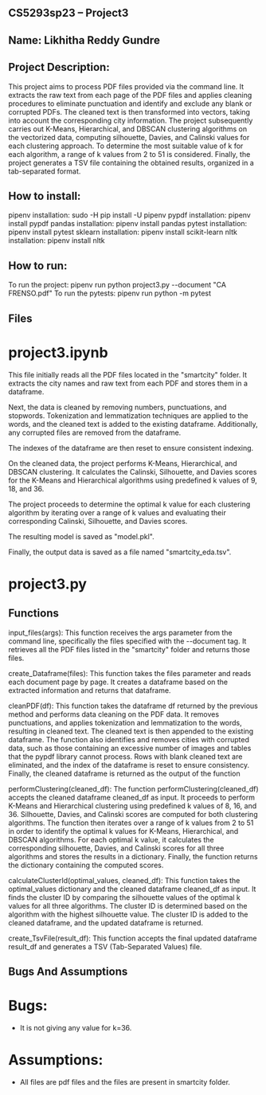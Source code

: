 ## CS5293sp23 – Project3

## Name: Likhitha Reddy Gundre

## Project Description:
This project aims to process PDF files provided via the command line. It extracts the raw text from each page of the PDF files and applies cleaning procedures to eliminate punctuation and identify and exclude any blank or corrupted PDFs. The cleaned text is then transformed into vectors, taking into account the corresponding city information. The project subsequently carries out K-Means, Hierarchical, and DBSCAN clustering algorithms on the vectorized data, computing silhouette, Davies, and Calinski values for each clustering approach. To determine the most suitable value of k for each algorithm, a range of k values from 2 to 51 is considered. Finally, the project generates a TSV file containing the obtained results, organized in a tab-separated format.

## How to install:
pipenv installation: sudo -H pip install -U pipenv
pypdf installation: pipenv install pypdf
pandas installation: pipenv install pandas
pytest installation: pipenv install pytest
sklearn installation: pipenv install scikit-learn
nltk installation: pipenv install nltk


## How to run:
To run the project: pipenv run python project3.py --document "CA FRENSO.pdf"
To run the pytests: pipenv run python -m pytest

## Files
# project3.ipynb
This file initially reads all the PDF files located in the "smartcity" folder. It extracts the city names and raw text from each PDF and stores them in a dataframe.

Next, the data is cleaned by removing numbers, punctuations, and stopwords. Tokenization and lemmatization techniques are applied to the words, and the cleaned text is added to the existing dataframe. Additionally, any corrupted files are removed from the dataframe.

The indexes of the dataframe are then reset to ensure consistent indexing.

On the cleaned data, the project performs K-Means, Hierarchical, and DBSCAN clustering. It calculates the Calinski, Silhouette, and Davies scores for the K-Means and Hierarchical algorithms using predefined k values of 9, 18, and 36.

The project proceeds to determine the optimal k value for each clustering algorithm by iterating over a range of k values and evaluating their corresponding Calinski, Silhouette, and Davies scores.

The resulting model is saved as "model.pkl".

Finally, the output data is saved as a file named "smartcity_eda.tsv".



# project3.py
## Functions

input_files(args): This function receives the args parameter from the command line, specifically the files specified with the --document tag. It retrieves all the PDF files listed in the "smartcity" folder and returns those files.

create_Dataframe(files): This function takes the files parameter and reads each document page by page. It creates a dataframe based on the extracted information and returns that dataframe.

cleanPDF(df): This function takes the dataframe df returned by the previous method and performs data cleaning on the PDF data. It removes punctuations, and applies tokenization and lemmatization to the words, resulting in cleaned text. The cleaned text is then appended to the existing dataframe. The function also identifies and removes cities with corrupted data, such as those containing an excessive number of images and tables that the pypdf library cannot process. Rows with blank cleaned text are eliminated, and the index of the dataframe is reset to ensure consistency. Finally, the cleaned dataframe is returned as the output of the function

performClustering(cleaned_df): The function performClustering(cleaned_df) accepts the cleaned dataframe cleaned_df as input. It proceeds to perform K-Means and Hierarchical clustering using predefined k values of 8, 16, and 36. Silhouette, Davies, and Calinski scores are computed for both clustering algorithms. The function then iterates over a range of k values from 2 to 51 in order to identify the optimal k values for K-Means, Hierarchical, and DBSCAN algorithms. For each optimal k value, it calculates the corresponding silhouette, Davies, and Calinski scores for all three algorithms and stores the results in a dictionary. Finally, the function returns the dictionary containing the computed scores.

calculateClusterId(optimal_values, cleaned_df): This function takes the optimal_values dictionary and the cleaned dataframe cleaned_df as input. It finds the cluster ID by comparing the silhouette values of the optimal k values for all three algorithms. The cluster ID is determined based on the algorithm with the highest silhouette value. The cluster ID is added to the cleaned dataframe, and the updated dataframe is returned.

create_TsvFile(result_df): This function accepts the final updated dataframe result_df and generates a TSV (Tab-Separated Values) file.


## Bugs And Assumptions
# Bugs:
* It is not giving any value for k=36.
# Assumptions:
- All files are pdf files and the files are present in smartcity folder.

